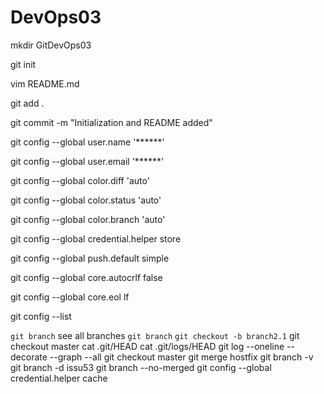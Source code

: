 # DevOps03
mkdir GitDevOps03

git init

vim README.md

git add .

git commit -m "Initialization and README added"

git config --global user.name '******'

git config --global user.email '******'

git config --global color.diff 'auto'

git config --global color.status 'auto'

git config --global color.branch 'auto'

git config --global credential.helper store

git config --global push.default simple

git config --global core.autocrlf false

git config --global core.eol lf

git config --list

`git branch` see all branches
`git branch`
`git checkout -b branch2.1`
git checkout master
cat .git/HEAD
cat .git/logs/HEAD
git log --oneline --decorate --graph --all
git checkout master
git merge hostfix
git branch -v
git branch -d issu53
git branch --no-merged
git config --global credential.helper cache
